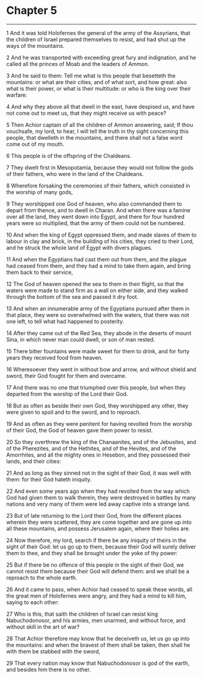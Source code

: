 # Chapter 5

***

1 And it was told Holofernes the general of the army of the Assyrians, that the children of Israel prepared themselves to resist, and had shut up the ways of the mountains.

2 And he was transported with exceeding great fury and indignation, and he called all the princes of Moab and the leaders of Ammon.

3 And he said to them: Tell me what is this people that besetteth the mountains: or what are their cities, and of what sort, and how great: also what is their power, or what is their multitude: or who is the king over their warfare:

4 And why they above all that dwell in the east, have despised us, and have not come out to meet us, that they might receive us with peace?

5 Then Achior captain of all the children of Ammon answering, said; If thou vouchsafe, my lord, to hear, I will tell the truth in thy sight concerning this people, that dwelleth in the mountains, and there shall not a false word come out of my mouth.

6 This people is of the offspring of the Chaldeans.

7 They dwelt first in Mesopotamia, because they would not follow the gods of their fathers, who were in the land of the Chaldeans.

8 Wherefore forsaking the ceremonies of their fathers, which consisted in the worship of many gods,

9 They worshipped one God of heaven, who also commanded them to depart from thence, and to dwell in Charan. And when there was a famine over all the land, they went down into Egypt, and there for four hundred years were so multiplied, that the army of them could not be numbered.

10 And when the king of Egypt oppressed them, and made slaves of them to labour in clay and brick, in the building of his cities, they cried to their Lord, and he struck the whole land of Egypt with divers plagues.

11 And when the Egyptians had cast them out from them, and the plague had ceased from them, and they had a mind to take them again, and bring them back to their service,

12 The God of heaven opened the sea to them in their flight, so that the waters were made to stand firm as a wall on either side, and they walked through the bottom of the sea and passed it dry foot.

13 And when an innumerable army of the Egyptians pursued after them in that place, they were so overwhelmed with the waters, that there was not one left, to tell what had happened to posterity.

14 After they came out of the Red Sea, they abode in the deserts of mount Sina, in which never man could dwell, or son of man rested.

15 There bitter fountains were made sweet for them to drink, and for forty years they received food from heaven.

16 Wheresoever they went in without bow and arrow, and without shield and sword, their God fought for them and overcame.

17 And there was no one that triumphed over this people, but when they departed from the worship of the Lord their God.

18 But as often as beside their own God, they worshipped any other, they were given to spoil and to the sword, and to reproach.

19 And as often as they were penitent for having revolted from the worship of their God, the God of heaven gave them power to resist.

20 So they overthrew the king of the Chanaanites, and of the Jebusites, and of the Pherezites, and of the Hethites, and of the Hevites, and of the Amorrhites, and all the mighty ones in Hesebon, and they possessed their lands, and their cities:

21 And as long as they sinned not in the sight of their God, it was well with them: for their God hateth iniquity.

22 And even some years ago when they had revolted from the way which God had given them to walk therein, they were destroyed in battles by many nations and very many of them were led away captive into a strange land.

23 But of late returning to the Lord their God, from the different places wherein they were scattered, they are come together and are gone up into all these mountains, and possess Jerusalem again, where their holies are.

24 Now therefore, my lord, search if there be any iniquity of theirs in the sight of their God: let us go up to them, because their God will surely deliver them to thee, and they shall be brought under the yoke of thy power:

25 But if there be no offence of this people in the sight of their God, we cannot resist them because their God will defend them: and we shall be a reproach to the whole earth.

26 And it came to pass, when Achior had ceased to speak these words, all the great men of Holofernes were angry, and they had a mind to kill him, saying to each other:

27 Who is this, that saith the children of Israel can resist king Nabuchodonosor, and his armies, men unarmed, and without force, and without skill in the art of war?

28 That Achior therefore may know that he deceiveth us, let us go up into the mountains: and when the bravest of them shall be taken, then shall he with them be stabbed with the sword,

29 That every nation may know that Nabuchodonosor is god of the earth, and besides him there is no other.

